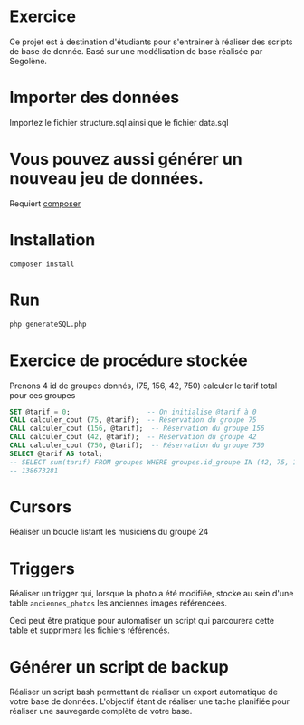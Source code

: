Exercice
=

Ce projet est à destination d'étudiants pour s'entrainer à réaliser des scripts de base de donnée.
Basé sur une modélisation de base réalisée par Segolène.

Importer des données
===
Importez le fichier structure.sql ainsi que le fichier data.sql

Vous pouvez aussi générer un nouveau jeu de données.
===
Requiert [composer](https://getcomposer.org/)

Installation
==

```
composer install
```

Run
==

```bash
php generateSQL.php
```

Exercice de procédure stockée
==

Prenons 4 id de groupes donnés, (75, 156, 42, 750) calculer le tarif total pour ces groupes
```sql
SET @tarif = 0;                   -- On initialise @tarif à 0
CALL calculer_cout (75, @tarif);  -- Réservation du groupe 75
CALL calculer_cout (156, @tarif);  -- Réservation du groupe 156
CALL calculer_cout (42, @tarif);  -- Réservation du groupe 42
CALL calculer_cout (750, @tarif);  -- Réservation du groupe 750
SELECT @tarif AS total;
-- SELECT sum(tarif) FROM groupes WHERE groupes.id_groupe IN (42, 75, 156, 750)
-- 138673281
```


Cursors
==

Réaliser un boucle listant les musiciens du groupe 24



Triggers
==

Réaliser un trigger qui, lorsque la photo a été modifiée, stocke au sein d'une table `anciennes_photos` les anciennes images référencées.

Ceci peut être pratique pour automatiser un script qui parcourera cette table et supprimera les fichiers référencés.


Générer un script de backup
==
Réaliser un script bash permettant de réaliser un export automatique de votre base de données.
L'objectif étant de réaliser une tache planifiée pour réaliser une sauvegarde complète de votre base.
